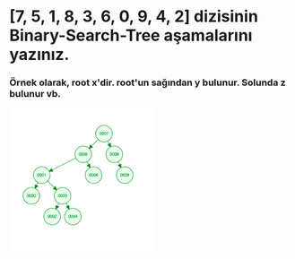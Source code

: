 # [7, 5, 1, 8, 3, 6, 0, 9, 4, 2] dizisinin Binary-Search-Tree aşamalarını yazınız.

### Örnek olarak, root x'dir. root'un sağından y bulunur. Solunda z bulunur vb.
![tree image](tree.png)
